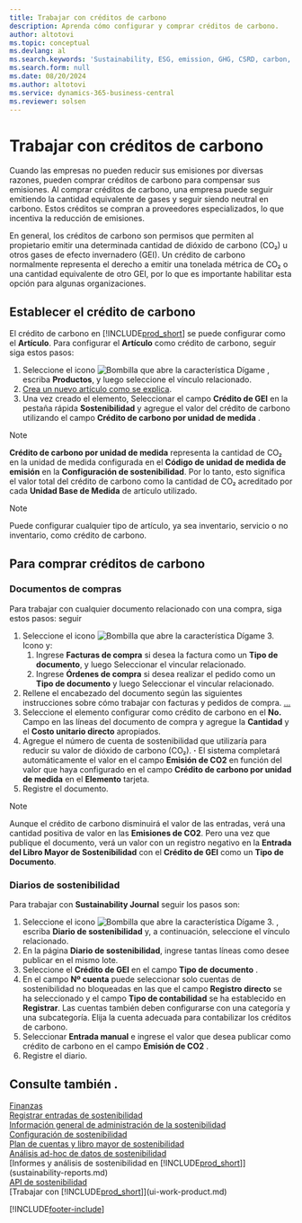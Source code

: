 ```yaml
---
title: Trabajar con créditos de carbono
description: Aprenda cómo configurar y comprar créditos de carbono.
author: altotovi
ms.topic: conceptual
ms.devlang: al
ms.search.keywords: 'Sustainability, ESG, emission, GHG, CSRD, carbon, credit, CO2'
ms.search.form: null
ms.date: 08/20/2024
ms.author: altotovi
ms.service: dynamics-365-business-central
ms.reviewer: solsen
---
```


# <a name="work-with-carbon-credit"></a>Trabajar con créditos de carbono

Cuando las empresas no pueden reducir sus emisiones por diversas razones, pueden comprar créditos de carbono para compensar sus emisiones. Al comprar créditos de carbono, una empresa puede seguir emitiendo la cantidad equivalente de gases y seguir siendo neutral en carbono. Estos créditos se compran a proveedores especializados, lo que incentiva la reducción de emisiones.  

En general, los créditos de carbono son permisos que permiten al propietario emitir una determinada cantidad de dióxido de carbono (CO₂) u otros gases de efecto invernadero (GEI). Un crédito de carbono normalmente representa el derecho a emitir una tonelada métrica de CO₂ o una cantidad equivalente de otro GEI, por lo que es importante habilitar esta opción para algunas organizaciones.  

## <a name="set-up-the-carbon-credit"></a>Establecer el crédito de carbono

El crédito de carbono en [!INCLUDE[prod_short](includes/prod_short.md)] se puede configurar como el **Artículo**. Para configurar el **Artículo** como crédito de carbono, seguir siga estos pasos:
  
1. Seleccione el icono ![Bombilla que abre la característica Dígame](media/ui-search/search_small.png "Dígame qué desea hacer") , escriba **Productos**, y luego seleccione el vínculo relacionado. 
2. [Crea un nuevo artículo como se explica](inventory-how-register-new-items.md).   
3. Una vez creado el elemento, Seleccionar el campo  **Crédito de GEI** en la pestaña rápida **Sostenibilidad** y agregue el valor del crédito de carbono utilizando el campo  **Crédito de carbono por unidad de medida** .

> [!NOTE]
> **Crédito de carbono por unidad de medida** representa la cantidad de CO₂ en la unidad de medida configurada en el **Código de unidad de medida de emisión** en la **Configuración de sostenibilidad**. Por lo tanto, esto significa el valor total del crédito de carbono como la cantidad de CO₂ acreditado por cada  **Unidad Base de Medida** de artículo utilizado.  

> [!NOTE]
> Puede configurar cualquier tipo de artículo, ya sea inventario, servicio o no inventario, como crédito de carbono.  

## <a name="to-purchase-carbon-credit"></a>Para comprar créditos de carbono

### <a name="purchase-documents"></a>Documentos de compras

Para trabajar con cualquier documento relacionado con una compra, siga estos pasos: seguir

1. Seleccione el icono ![Bombilla que abre la característica Dígame 3.](media/ui-search/search_small.png "Dígame qué desea hacer") Icono y:  
   1. Ingrese **Facturas de compra** si desea la factura como un **Tipo de documento**, y luego Seleccionar el vincular relacionado.  
   2. Ingrese **Órdenes de compra** si desea realizar el pedido como un **Tipo de documento** y luego Seleccionar el vincular relacionado.   
2. Rellene el encabezado del documento según las siguientes instrucciones sobre cómo trabajar con facturas y pedidos de compra. [...](purchasing-how-record-purchases.md) 
3. Seleccione el elemento configurar como crédito de carbono en el  **No.** Campo en las líneas del documento de compra y agregue la  **Cantidad** y el  **Costo unitario directo** apropiados. 
4. Agregue el número de cuenta de sostenibilidad que utilizaría para reducir su valor de dióxido de carbono (CO₂). **·**  El sistema completará automáticamente el valor en el campo **Emisión de CO2**  en función del valor que haya configurado en el campo **Crédito de carbono por unidad de medida**  en el **Elemento** tarjeta.
5. Registre el documento.

> [!NOTE]
> Aunque el crédito de carbono disminuirá el valor de las entradas, verá una cantidad positiva de valor en las  **Emisiones de CO2**. Pero una vez que publique el documento, verá un valor con un registro negativo en la **Entrada del Libro Mayor de Sostenibilidad** con el **Crédito de GEI** como un **Tipo de Documento**.  

### <a name="sustainability-journals"></a>Diarios de sostenibilidad

Para trabajar con  **Sustainability Journal** seguir los pasos son:  

1. Seleccione el icono ![Bombilla que abre la característica Dígame 3.](media/ui-search/search_small.png "Dígame qué desea hacer") , escriba **Diario de sostenibilidad** y, a continuación, seleccione el vínculo relacionado. 
2. En la página  **Diario de sostenibilidad**, ingrese tantas líneas como desee publicar en el mismo lote.  
3. Seleccione el  **Crédito de GEI** en el campo  **Tipo de documento** .    
4. En el campo **Nº cuenta** puede seleccionar solo cuentas de sostenibilidad no bloqueadas en las que el campo **Registro directo** se ha seleccionado y el campo **Tipo de contabilidad** se ha establecido en **Registrar**. Las cuentas también deben configurarse con una categoría y una subcategoría. Elija la cuenta adecuada para contabilizar los créditos de carbono.
5. Seleccionar **Entrada manual** e ingrese el valor que desea publicar como crédito de carbono en el campo **Emisión de CO2** .  
6. Registre el diario.   

## <a name="see-also"></a>Consulte también .

[Finanzas](finance.md)    
[Registrar entradas de sostenibilidad](finance-sustainability-journal.md)    
[Información general de administración de la sostenibilidad](finance-manage-sustainability.md)    
[Configuración de sostenibilidad](finance-sustainability-setup.md)   
[Plan de cuentas y libro mayor de sostenibilidad](finance-sustainability-accounts-ledger.md)  
[Análisis ad-hoc de datos de sostenibilidad](ad-hoc-analysis-sustainability.md)    
[Informes y análisis de sostenibilidad en [!INCLUDE[prod_short](includes/prod_short.md)]](sustainability-reports.md)   
[API de sostenibilidad](/dynamics365/business-central/dev-itpro/api-sustainability/sustainability-api?toc=/dynamics365/business-central/toc.json)    
[Trabajar con [!INCLUDE[prod_short](includes/prod_short.md)]](ui-work-product.md)    

[!INCLUDE[footer-include](includes/footer-banner.md)]
